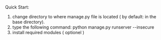 Quick Start:
1. change directory to where manage.py file is located ( by default: in the base directory).
2. type the following command:   python manage.py runserver --insecure
3. install required modules ( optionel )
